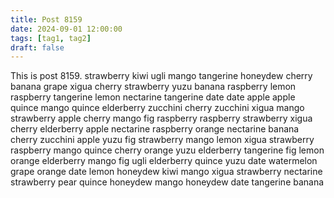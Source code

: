 ```yaml
---
title: Post 8159
date: 2024-09-01 12:00:00
tags: [tag1, tag2]
draft: false
---
```

This is post 8159.
strawberry
kiwi
ugli
mango
tangerine
honeydew
cherry
banana
grape
xigua
cherry
strawberry
yuzu
banana
raspberry
lemon
raspberry
tangerine
lemon
nectarine
tangerine
date
date
apple
apple
quince
mango
quince
elderberry
zucchini
cherry
zucchini
xigua
mango
strawberry
apple
cherry
mango
fig
raspberry
raspberry
strawberry
xigua
cherry
elderberry
apple
nectarine
raspberry
orange
nectarine
banana
cherry
zucchini
apple
yuzu
fig
strawberry
mango
lemon
xigua
strawberry
raspberry
mango
quince
cherry
orange
yuzu
elderberry
tangerine
fig
lemon
orange
elderberry
mango
fig
ugli
elderberry
quince
yuzu
date
watermelon
grape
orange
date
lemon
honeydew
kiwi
mango
xigua
strawberry
nectarine
strawberry
pear
quince
honeydew
mango
honeydew
date
tangerine
banana
